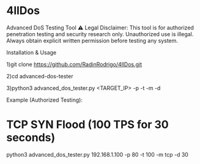 # 4llDos
Advanced DoS Testing Tool ⚠ Legal Disclaimer: This tool is for authorized penetration testing and security research only. Unauthorized use is illegal. Always obtain explicit written permission before testing any system.  

Installation & Usage

1)git clone https://github.com/RadinRodrigo/4llDos.git

2)cd advanced-dos-tester

3)python3 advanced_dos_tester.py <TARGET_IP> -p <PORT> -t <TPS> -m <METHOD> -d <DURATION>

Example (Authorized Testing):

# TCP SYN Flood (100 TPS for 30 seconds)
python3 advanced_dos_tester.py 192.168.1.100 -p 80 -t 100 -m tcp -d 30
